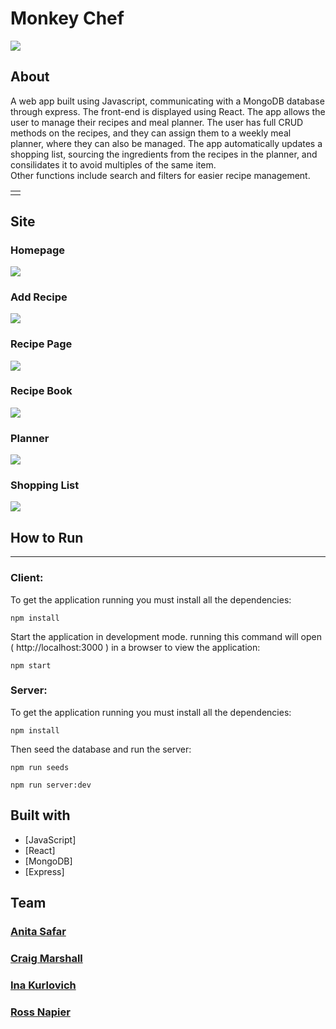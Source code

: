 # Monkey Chef

![](https://raw.githubusercontent.com/Marshall3c03/CapstoneMealPlanner/main/client/src/static/CSS/graphics/MonkeyChefLogo-Small.png) 

## About

<table>
  <td>
    <tr>
      A web app built using Javascript, communicating with a MongoDB database through express. The front-end is displayed using React.
    </tr>
    <tr>
      The app allows the user to manage their recipes and meal planner. The user has full CRUD methods on the recipes, and they can assign them to a weekly meal planner, where they can also be managed. The app automatically updates a shopping list, sourcing the ingredients from the recipes in the planner, and consilidates it to avoid multiples of the same item.<br>
      Other functions include search and filters for easier recipe management.
    </tr>
  </td>
</table>

## Site

### Homepage

![](https://raw.githubusercontent.com/Marshall3c03/CapstoneMealPlanner/main/demo/Homepage.png)

### Add Recipe
![](https://raw.githubusercontent.com/Marshall3c03/CapstoneMealPlanner/main/demo/AddRecipe.png)

### Recipe Page
![](https://raw.githubusercontent.com/Marshall3c03/CapstoneMealPlanner/main/demo/Recipepage.png)

### Recipe Book
![](https://raw.githubusercontent.com/Marshall3c03/CapstoneMealPlanner/main/demo/RecipeBook.png)

### Planner
![](https://raw.githubusercontent.com/Marshall3c03/CapstoneMealPlanner/main/demo/Planner.png)

### Shopping List
![](https://raw.githubusercontent.com/Marshall3c03/CapstoneMealPlanner/main/demo/ShoppingList.png)


## How to Run
----------


### Client:

To get the application running you must install all the dependencies:

    npm install

Start the application in development mode. running this command will open ( http://localhost:3000 ) in a browser to view the application:

    npm start

### Server:

To get the application running you must install all the dependencies:

    npm install

Then seed the database and run the server:

    npm run seeds

    npm run server:dev




## Built with 

- [JavaScript]
- [React]
- [MongoDB]
- [Express]


## Team

### [Anita Safar](https://github.com/AnitaSafar) 
### [Craig Marshall](https://github.com/Marshall3c03)
### [Ina Kurlovich](https://github.com/Marshall3c03)
### [Ross Napier](https://github.com/RossNapier)
